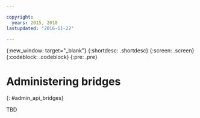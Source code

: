 ```yaml
---

copyright:
  years: 2015, 2018
lastupdated: "2016-11-22"

---
```


{:new_window: target="_blank"}
{:shortdesc: .shortdesc}
{:screen: .screen}
{:codeblock: .codeblock}
{:pre: .pre}

# Administering bridges
{: #admin_api_bridges}

TBD

<!-- begin STAGING ONLY -->

<!-- end STAGING ONLY -->

<!-- non-china -->



